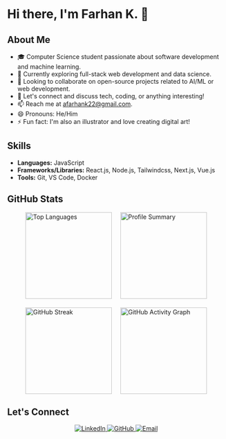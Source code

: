 # Hi there, I'm Farhan K. 👋

## About Me
- 🎓 Computer Science student passionate about software development and machine learning.
- 💼 Currently exploring full-stack web development and data science.
- 👯 Looking to collaborate on open-source projects related to AI/ML or web development.
- 💬 Let's connect and discuss tech, coding, or anything interesting!
- 📫 Reach me at [afarhank22@gmail.com](mailto:ahmadfarhankholik01@gmail.com).
- 😄 Pronouns: He/Him
- ⚡ Fun fact: I'm also an illustrator and love creating digital art!

## Skills
- **Languages:** JavaScript
- **Frameworks/Libraries:** React.js, Node.js, Tailwindcss, Next.js, Vue.js
- **Tools:** Git, VS Code, Docker

## GitHub Stats
<div style="display: flex; flex-direction: column; align-items: center; gap: 20px; flex-wrap: wrap;">
  <div style="display: flex; gap: 20px; flex-wrap: wrap; justify-content: center;">
    <img src="https://github-readme-stats.vercel.app/api/top-langs/?username=farhank15&layout=compact&theme=dark" alt="Top Languages" style="height: 200px;" />
    <img src="https://github-profile-summary-cards.vercel.app/api/cards/profile-details?username=farhank15&theme=dark" alt="Profile Summary" style="height: 200px;" />
  </div>
  <div style="display: flex; gap: 20px; flex-wrap: wrap; justify-content: center;">
    <img src="https://github-readme-streak-stats.herokuapp.com/?user=farhank15&theme=dark" alt="GitHub Streak" style="height: 200px;" />
    <img src="https://github-readme-activity-graph.cyclic.app/graph?username=farhank15&theme=rogue" alt="GitHub Activity Graph" style="height: 200px;" />
  </div>
</div>

## Let's Connect
<p align="center">
  <a href="https://www.linkedin.com/in/ahmad-farhan-kholik" target="_blank">
    <img src="https://img.shields.io/badge/LinkedIn-0077B5?style=for-the-badge&logo=linkedin&logoColor=white" alt="LinkedIn" />
  </a>
  <a href="https://github.com/farhank15" target="_blank">
    <img src="https://img.shields.io/badge/GitHub-100000?style=for-the-badge&logo=github&logoColor=white" alt="GitHub" />
  </a>
  <a href="mailto:ahmadfarhankholik01@gmail.com" target="_blank">
    <img src="https://img.shields.io/badge/Email-D14836?style=for-the-badge&logo=gmail&logoColor=white" alt="Email" />
  </a>
</p>
